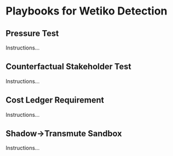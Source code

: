 # Playbooks for Wetiko Detection

## Pressure Test
Instructions...

## Counterfactual Stakeholder Test
Instructions...

## Cost Ledger Requirement
Instructions...

## Shadow→Transmute Sandbox
Instructions...
